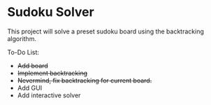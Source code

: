 # Sudoku Solver

This project will solve a preset sudoku board using the backtracking algorithm. 

To-Do List: 
- ~~Add board~~
- ~~Implement backtracking~~
- ~~Nevermind, fix backtracking for current board.~~
- Add GUI 
- Add interactive solver
